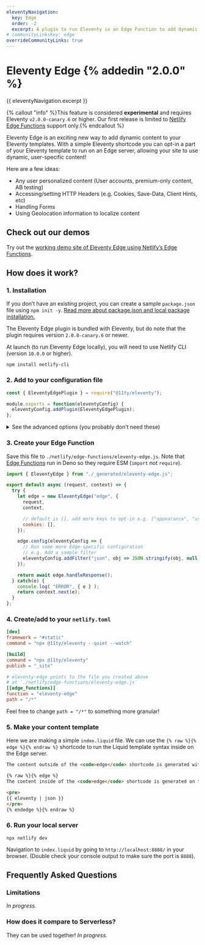```yaml
---
eleventyNavigation:
  key: Edge
  order: -2
  excerpt: A plugin to run Eleventy in an Edge Function to add dynamic content to your Eleventy sites.
# communityLinksKey: edge
overrideCommunityLinks: true
---
```

# Eleventy Edge {% addedin "2.0.0" %}

{{ eleventyNavigation.excerpt }}

{% callout "info" %}This feature is considered <strong>experimental</strong> and requires Eleventy <code>v2.0.0-canary.6</code> or higher. Our first release is limited to <a href="https://docs.netlify.com/netlify-labs/experimental-features/edge-functions/">Netlify Edge Functions</a> support only.{% endcallout %}

Eleventy Edge is an exciting new way to add dynamic content to your Eleventy templates. With a simple Eleventy shortcode you can opt-in a part of your Eleventy template to run on an Edge server, allowing your site to use dynamic, user-specific content!

Here are a few ideas:

* Any user personalized content (User accounts, premium-only content, AB testing)
* Accessing/setting HTTP Headers (e.g. Cookies, Save-Data, Client Hints, etc)
* Handling Forms
* Using Geolocation information to localize content


## Check out our demos

Try out the [working demo site of Eleventy Edge using Netlify’s Edge Functions](https://demo-eleventy-edge.netlify.app/).

## How does it work?

### 1. Installation

If you don’t have an existing project, you can create a sample `package.json` file using `npm init -y`. [Read more about package.json and local package installation.](/docs/getting-started/#step-2-install-eleventy)

The Eleventy Edge plugin is bundled with Eleventy, but do note that the plugin requires version `2.0.0-canary.6` or newer.

At launch (to run Eleventy Edge locally), you will need to use Netlify CLI (version `10.0.0` or higher).

```
npm install netlify-cli
```

### 2. Add to your configuration file

```js
const { EleventyEdgePlugin } = require("@11ty/eleventy");

module.exports = function(eleventyConfig) {
  eleventyConfig.addPlugin(EleventyEdgePlugin);
};
```

<details>
<summary>See the advanced options (you probably don’t need these)</summary>

```js
const { EleventyEdgePlugin } = require("@11ty/eleventy");

module.exports = function(eleventyConfig) {
  eleventyConfig.addPlugin(EleventyEdgePlugin, {
    // controls the shortcode name
    name: "edge",

    // controls where the Edge Function bundles go
    functionsDir: "./netlify/edge-functions/",

    // Version check for the Edge runtime
    compatibility: ">=2",
  });
};
```

</details>

### 3. Create your Edge Function

Save this file to `./netlify/edge-functions/eleventy-edge.js`. Note that [Edge Functions](https://docs.netlify.com/netlify-labs/experimental-features/edge-functions/) run in Deno so they require ESM (`import` not `require`).

```js
import { EleventyEdge } from "./_generated/eleventy-edge.js";

export default async (request, context) => {
  try {
    let edge = new EleventyEdge("edge", {
      request,
      context,

      // default is [], add more keys to opt-in e.g. ["appearance", "username"]
      cookies: [],
    });

    edge.config(eleventyConfig => {
      // Run some more Edge-specific configuration
      // e.g. Add a sample filter
      eleventyConfig.addFilter("json", obj => JSON.stringify(obj, null, 2));
    });

    return await edge.handleResponse();
  } catch(e) {
    console.log( "ERROR", { e } );
    return context.next(e);
  }
};
```

### 4. Create/add to your `netlify.toml`

```toml
[dev]
framework = "#static"
command = "npx @11ty/eleventy --quiet --watch"

[build]
command = "npx @11ty/eleventy"
publish = "_site"

# eleventy-edge points to the file you created above
# at `./netlify/edge-functions/eleventy-edge.js`
[[edge_functions]]
function = "eleventy-edge"
path = "/*"
```

Feel free to change `path = "/*"` to something more granular!

### 5. Make your content template

Here we are making a simple `index.liquid` file. We can use the `{% raw %}{% edge %}{% endraw %}` shortcode to run the Liquid template syntax inside on the Edge server.

```html
The content outside of the <code>edge</code> shortcode is generated with the Build.

{% raw %}{% edge %}
The content inside of the <code>edge</code> shortcode is generated on the Edge.

<pre>
{{ eleventy | json }}
</pre>
{% endedge %}{% endraw %}
```

### 6. Run your local server

```
npx netlify dev
```

Navigation to `index.liquid` by going to `http://localhost:8888/` in your browser. (Double check your console output to make sure the port is `8888`).

## Frequently Asked Questions

### Limitations

_In progress._

### How does it compare to Serverless?

They can be used together! _In progress._